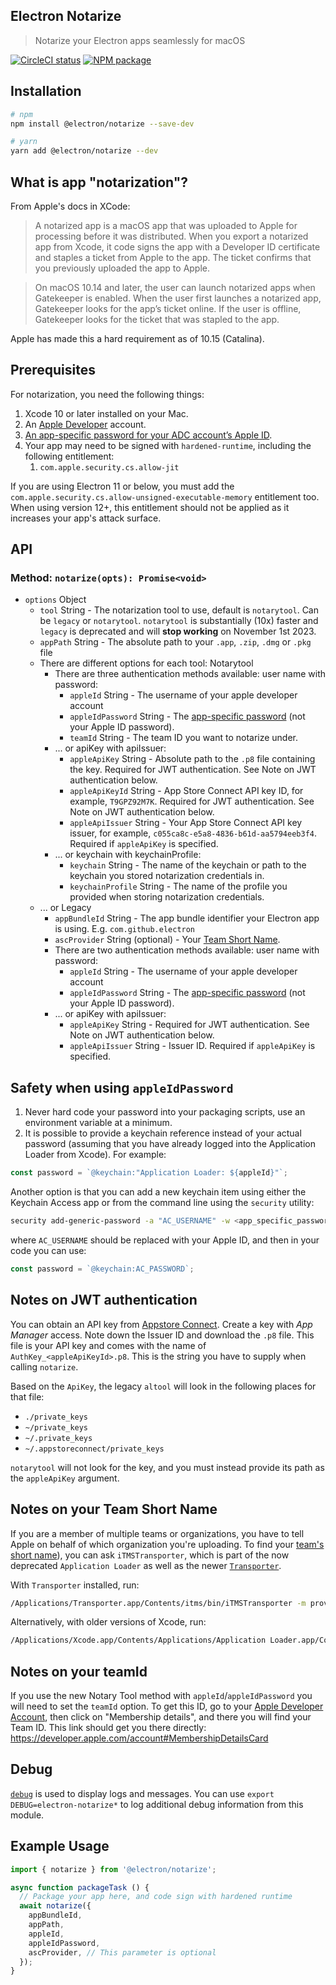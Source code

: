 Electron Notarize
-----------

> Notarize your Electron apps seamlessly for macOS

[![CircleCI status](https://circleci.com/gh/electron/notarize.svg?style=shield)](https://circleci.com/gh/electron/notarize)
[![NPM package](https://img.shields.io/npm/v/@electron/notarize)](https://npm.im/@electron/notarize)

## Installation

```bash
# npm
npm install @electron/notarize --save-dev

# yarn
yarn add @electron/notarize --dev
```

## What is app "notarization"?

From Apple's docs in XCode:

> A notarized app is a macOS app that was uploaded to Apple for processing before it was distributed. When you export a notarized app from Xcode, it code signs the app with a Developer ID certificate and staples a ticket from Apple to the app. The ticket confirms that you previously uploaded the app to Apple.

> On macOS 10.14 and later, the user can launch notarized apps when Gatekeeper is enabled. When the user first launches a notarized app, Gatekeeper looks for the app’s ticket online. If the user is offline, Gatekeeper looks for the ticket that was stapled to the app.

Apple has made this a hard requirement as of 10.15 (Catalina).

## Prerequisites

For notarization, you need the following things:

1. Xcode 10 or later installed on your Mac.
2. An [Apple Developer](https://developer.apple.com/) account.
3. [An app-specific password for your ADC account’s Apple ID](https://support.apple.com/HT204397).
4. Your app may need to be signed with `hardened-runtime`, including the following entitlement:
    1. `com.apple.security.cs.allow-jit`

  If you are using Electron 11 or below, you must add the `com.apple.security.cs.allow-unsigned-executable-memory` entitlement too.
  When using version 12+, this entitlement should not be applied as it increases your app's attack surface.

## API

### Method: `notarize(opts): Promise<void>`

* `options` Object
  * `tool` String - The notarization tool to use, default is `notarytool`.  Can be `legacy` or `notarytool`. `notarytool` is substantially (10x) faster and `legacy` is deprecated and will **stop working** on November 1st 2023.
  * `appPath` String - The absolute path to your `.app`, `.zip`, `.dmg` or `.pkg` file
  * There are different options for each tool: Notarytool
    * There are three authentication methods available: user name with password:
      * `appleId` String - The username of your apple developer account
      * `appleIdPassword` String - The [app-specific password](https://support.apple.com/HT204397) (not your Apple ID password).
      * `teamId` String - The team ID you want to notarize under.
    * ... or apiKey with apiIssuer:
      * `appleApiKey` String - Absolute path to the `.p8` file containing the key. Required for JWT authentication. See Note on JWT authentication below.
      * `appleApiKeyId` String - App Store Connect API key ID, for example, `T9GPZ92M7K`. Required for JWT authentication. See Note on JWT authentication below.
      * `appleApiIssuer` String - Your App Store Connect API key issuer, for example, `c055ca8c-e5a8-4836-b61d-aa5794eeb3f4`. Required if `appleApiKey` is specified.
    * ... or keychain with keychainProfile:
      * `keychain` String - The name of the keychain or path to the keychain you stored notarization credentials in.
      * `keychainProfile` String - The name of the profile you provided when storing notarization credentials.
  * ... or Legacy
    * `appBundleId` String - The app bundle identifier your Electron app is using.  E.g. `com.github.electron`
    * `ascProvider` String (optional) - Your [Team Short Name](#notes-on-your-team-short-name).
    * There are two authentication methods available: user name with password:
      * `appleId` String - The username of your apple developer account
      * `appleIdPassword` String - The [app-specific password](https://support.apple.com/HT204397) (not your Apple ID password).
    * ... or apiKey with apiIssuer:
      * `appleApiKey` String - Required for JWT authentication. See Note on JWT authentication below.
      * `appleApiIssuer` String - Issuer ID. Required if `appleApiKey` is specified.

## Safety when using `appleIdPassword`

1. Never hard code your password into your packaging scripts, use an environment
variable at a minimum.
2. It is possible to provide a keychain reference instead of your actual password (assuming that you have already logged into
the Application Loader from Xcode).  For example:

```javascript
const password = `@keychain:"Application Loader: ${appleId}"`;
```

Another option is that you can add a new keychain item using either the Keychain Access app or from the command line using the `security` utility:

```bash
security add-generic-password -a "AC_USERNAME" -w <app_specific_password> -s "AC_PASSWORD"
```
where `AC_USERNAME` should be replaced with your Apple ID, and then in your code you can use:

```javascript
const password = `@keychain:AC_PASSWORD`;
```

## Notes on JWT authentication

You can obtain an API key from [Appstore Connect](https://appstoreconnect.apple.com/access/api). Create a key with _App Manager_ access. Note down the Issuer ID and download the `.p8` file. This file is your API key and comes with the name of `AuthKey_<appleApiKeyId>.p8`. This is the string you have to supply when calling `notarize`.

Based on the `ApiKey`, the legacy `altool` will look in the following places for that file:

* `./private_keys`
* `~/private_keys`
* `~/.private_keys`
* `~/.appstoreconnect/private_keys`

`notarytool` will not look for the key, and you must instead provide its path as the `appleApiKey` argument.

## Notes on your Team Short Name

If you are a member of multiple teams or organizations, you have to tell Apple on behalf of which organization you're uploading. To find your [team's short name](https://forums.developer.apple.com/thread/113798)), you can ask `iTMSTransporter`, which is part of the now deprecated `Application Loader` as well as the newer [`Transporter`](https://apps.apple.com/us/app/transporter/id1450874784?mt=12).

With `Transporter` installed, run:
```sh
/Applications/Transporter.app/Contents/itms/bin/iTMSTransporter -m provider -u APPLE_DEV_ACCOUNT -p APP_PASSWORD
```

Alternatively, with older versions of Xcode, run:
```sh
/Applications/Xcode.app/Contents/Applications/Application Loader.app/Contents/itms/bin/iTMSTransporter -m provider -u APPLE_DEV_ACCOUNT -p APP_PASSWORD
```

## Notes on your teamId

If you use the new Notary Tool method with `appleId`/`appleIdPassword` you will need to set the `teamId` option. To get this ID, go to your [Apple Developer Account](https://developer.apple.com/account), then click on "Membership details", and there you will find your Team ID. This link should get you there directly: https://developer.apple.com/account#MembershipDetailsCard

## Debug

[`debug`](https://www.npmjs.com/package/debug) is used to display logs and messages. You can use `export DEBUG=electron-notarize*` to log additional debug information from this module.

## Example Usage

```javascript
import { notarize } from '@electron/notarize';

async function packageTask () {
  // Package your app here, and code sign with hardened runtime
  await notarize({
    appBundleId,
    appPath,
    appleId,
    appleIdPassword,
    ascProvider, // This parameter is optional
  });
}
```
